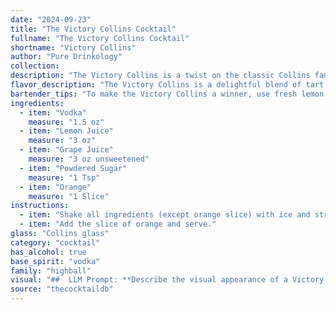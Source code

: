 ```yaml
---
date: "2024-09-23"
title: "The Victory Collins Cocktail"
fullname: "The Victory Collins Cocktail"
shortname: "Victory Collins"
author: "Pure Drinkology"
collection:
description: "The Victory Collins is a twist on the classic Collins family, a refreshing highball originating in the 19th century.  This patriotic spin likely emerged during World War II, using the colors of the American flag (red, white, and blue) in its vibrant grape, lemon, and vodka composition. "
flavor_description: "The Victory Collins is a delightful blend of tart and sweet. Vodka's clean spirit mingles with the bright acidity of lemon juice and the juicy sweetness of grape juice. Powdered sugar adds a touch of delicate sweetness, while orange provides a subtle citrusy aroma and a zesty finish. This refreshing cocktail is a perfect balance of flavors, leaving you with a satisfying and invigorating experience. "
bartender_tips: "To make the Victory Collins a winner, use fresh lemon juice for maximum zing. Don't overdo the powdered sugar—start small and adjust to taste.  For a more vibrant hue, use a high-quality, dark-colored grape juice.  Shake well with ice to chill thoroughly, and don't forget a splash of soda water for a light and refreshing finish. Finally, garnish with a lemon twist or an orange slice for a touch of elegance. "
ingredients:
  - item: "Vodka"
    measure: "1.5 oz"
  - item: "Lemon Juice"
    measure: "3 oz"
  - item: "Grape Juice"
    measure: "3 oz unsweetened"
  - item: "Powdered Sugar"
    measure: "1 Tsp"
  - item: "Orange"
    measure: "1 Slice"
instructions:
  - item: "Shake all ingredients (except orange slice) with ice and strain into a collins glass over ice cubes."
  - item: "Add the slice of orange and serve."
glass: "Collins glass"
category: "cocktail"
has_alcohol: true
base_spirit: "vodka"
family: "highball"
visual: "##  LLM Prompt: **Describe the visual appearance of a Victory Collins cocktail. Consider these ingredients:*** **Vodka:** Clear, colorless spirit.* **Lemon Juice:**  Pale yellow, slightly cloudy liquid. * **Grape Juice:**  Deep purple or reddish-purple, depending on the grape variety.* **Powdered Sugar:** White, fine powder.* **Orange:** Orange rind for garnish, with its vibrant orange hue.**Focus on:*** **Color:** What is the overall color of the cocktail? Does it have a layered appearance? * **Clarity:** Is the drink clear or cloudy?* **Texture:** Is it smooth or does it have any visible particulates?* **Garnish:** How does the orange rind enhance the visual appeal?**Example:**Imagine a tall, elegant Collins glass filled with a vibrant, deep purple liquid. The color resembles a rich, dark grape juice, but there is a subtle hint of lightness to it. The drink is clear, with a hint of fine, white particulates from the powdered sugar suspended in it. A thin slice of orange rind, with its bright orange hue, is perched on the rim of the glass, adding a touch of citrusy freshness to the overall presentation. "
source: "thecocktaildb"
---
```



